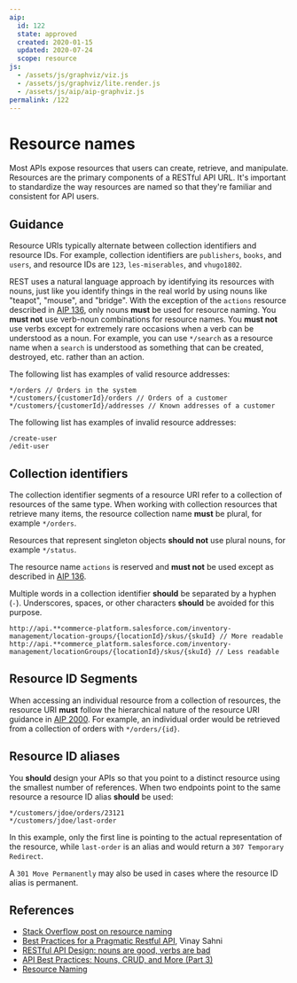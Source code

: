 ```yaml
---
aip:
  id: 122
  state: approved
  created: 2020-01-15
  updated: 2020-07-24
  scope: resource
js:
  - /assets/js/graphviz/viz.js
  - /assets/js/graphviz/lite.render.js
  - /assets/js/aip/aip-graphviz.js
permalink: /122
---
```


# Resource names

Most APIs expose resources that users can create, retrieve, and manipulate. Resources are the primary components of a RESTful API URL. It's important to standardize the way resources are named so that they're familiar and consistent for API users.

## Guidance

Resource URIs typically alternate between collection identifiers and resource IDs. For example, collection identifiers are `publishers`, `books`, and `users`, and resource IDs are `123`, `les-miserables`, and `vhugo1802`.

REST uses a natural language approach by identifying its resources with nouns, just like you identify things in the real world by using nouns like "teapot", "mouse", and "bridge". With the exception of the `actions` resource described in [AIP 136][], only nouns **must** be used for resource naming. You **must not** use verb-noun combinations for resource names. You **must not** use verbs except for extremely rare occasions when a verb can be understood as a noun. For example, you can use `*/search` as a resource name when a `search` is understood as something that can be created, destroyed, etc. rather than an action.

The following list has examples of valid resource addresses:

```
*/orders // Orders in the system
*/customers/{customerId}/orders // Orders of a customer
*/customers/{customerId}/addresses // Known addresses of a customer
```

The following list has examples of invalid resource addresses:

```
/create-user
/edit-user
```

## Collection identifiers

The collection identifier segments of a resource URI refer to a collection of resources of the same type. When working with collection resources that retrieve many items, the resource collection name **must** be plural, for example `*/orders`.

Resources that represent singleton objects **should not** use plural nouns, for example `*/status`.

The resource name `actions` is reserved and **must not** be used except as described in [AIP 136][].

Multiple words in a collection identifier **should** be separated by a hyphen (`-`). Underscores, spaces, or other characters **should** be avoided for this purpose.

```
http://api.**commerce-platform.salesforce.com/inventory-management/location-groups/{locationId}/skus/{skuId} // More readable
http://api.**commerce_platform.salesforce.com/inventory-management/locationGroups/{locationId}/skus/{skuId} // Less readable
```

## Resource ID Segments

When accessing an individual resource from a collection of resources, the resource URI **must** follow the hierarchical nature of the resource URI guidance in [AIP 2000][AIP-2000]. For example, an individual order would be retrieved from a collection of orders with `*/orders/{id}`.

## Resource ID aliases

You **should** design your APIs so that you point to a distinct resource using the smallest number of references. When two endpoints point to the same resource a resource ID alias **should** be used:

```
*/customers/jdoe/orders/23121
*/customers/jdoe/last-order
```

In this example, only the first line is pointing to the actual representation of the resource, while `last-order` is an alias and would return a `307 Temporary Redirect`.

A `301 Move Permanently` may also be used in cases where the resource ID alias is permanent.

## References

* [Stack Overflow post on resource naming][SO-resource]
* [Best Practices for a Pragmatic Restful API][Vinay Sahni], Vinay Sahni
* [RESTful API Design: nouns are good, verbs are bad][Google Nouns]
* [API Best Practices: Nouns, CRUD, and More (Part 3)][Mule Nouns]
* [Resource Naming][]

[RCF-3986]: https://tools.ietf.org/html/rfc3986
[AIP-2000]: ./2000.md
[AIP 136]: ./0136.md
[SO-resource]: https://stackoverflow.com/questions/6845772/rest-uri-convention-singular-or-plural-name-of-resource-while-creating-it
[Vinay Sahni]: https://www.vinaysahni.com/best-practices-for-a-pragmatic-restful-api
[Google Nouns]: https://cloud.google.com/blog/products/api-management/restful-api-design-nouns-are-good-verbs-are-bad
[Resource Naming]: https://restfulapi.net/resource-naming/
[Mule Nouns]: https://blogs.mulesoft.com/dev/api-dev/api-best-practices-nouns-crud-etc/
